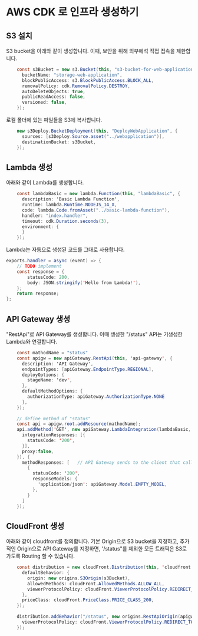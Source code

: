 # AWS CDK 로 인프라 생성하기 

## S3 설치 

S3 bucket을 아래와 같이 생성합니다. 이때, 보안을 위해 외부에석 직접 접속을 제한합니다. 

```java
    const s3Bucket = new s3.Bucket(this, "s3-bucket-for-web-application",{
      bucketName: "storage-web-application",
      blockPublicAccess: s3.BlockPublicAccess.BLOCK_ALL,
      removalPolicy: cdk.RemovalPolicy.DESTROY,
      autoDeleteObjects: true,
      publicReadAccess: false,
      versioned: false,
    });
```    

로컬 폴더에 있는 파일들을 S3에 복사합니다. 

```java
    new s3Deploy.BucketDeployment(this, "DeployWebApplication", {
      sources: [s3Deploy.Source.asset("../webapplication")],
      destinationBucket: s3Bucket,
    });
```    

## Lambda 생성

아래와 같이 Lambda를 생성합니다. 

```java
    const lambdaBasic = new lambda.Function(this, "lambdaBasic", {
      description: 'Basic Lambda Function',
      runtime: lambda.Runtime.NODEJS_14_X, 
      code: lambda.Code.fromAsset("../basic-lambda-function"), 
      handler: "index.handler", 
      timeout: cdk.Duration.seconds(3),
      environment: {
      }
    }); 
```

Lambda는 자동으로 생성된 코드를 그대로 사용합니다. 

```java
exports.handler = async (event) => {
    // TODO implement
    const response = {
        statusCode: 200,
        body: JSON.stringify('Hello from Lambda!'),
    };
    return response;
};
```

## API Gateway 생성

"RestApi"로 API Gateway를 생성합니다. 이때 생성한 "/status" API는 기생성한 Lambda와 연결합니다. 

```java
    const mathodName = "status"
    const apigw = new apiGateway.RestApi(this, 'api-gateway', {
      description: 'API Gateway',
      endpointTypes: [apiGateway.EndpointType.REGIONAL],
      deployOptions: {
        stageName: 'dev',
      },
      defaultMethodOptions: {
        authorizationType: apiGateway.AuthorizationType.NONE
      },
    }); 
    
    // define method of "status"
    const api = apigw.root.addResource(mathodName);
    api.addMethod('GET', new apiGateway.LambdaIntegration(lambdaBasic, {
      integrationResponses: [{
        statusCode: '200',
      }], 
      proxy:false, 
    }), {
      methodResponses: [   // API Gateway sends to the client that called a method.
        {
          statusCode: '200',
          responseModels: {
            'application/json': apiGateway.Model.EMPTY_MODEL,
          }, 
        }
      ]
    }); 
```

## CloudFront 생성

아래와 같이 cloudfront를 정의합니다. 기본 Origin으로 S3 bucket을 지정하고, 추가적인 Origin으로 API Gateway를 지정하면, '/status"를 제외한 모든 트래픽은 S3로 가도록 Routing 할 수 있습니다. 

```java
    const distribution = new cloudFront.Distribution(this, 'cloudfront', {
      defaultBehavior: {
        origin: new origins.S3Origin(s3Bucket),
        allowedMethods: cloudFront.AllowedMethods.ALLOW_ALL,
        viewerProtocolPolicy: cloudFront.ViewerProtocolPolicy.REDIRECT_TO_HTTPS,
      },
      priceClass: cloudFront.PriceClass.PRICE_CLASS_200,  
    });
    
    distribution.addBehavior("/status", new origins.RestApiOrigin(apigw), {
      viewerProtocolPolicy: cloudFront.ViewerProtocolPolicy.REDIRECT_TO_HTTPS,
    });  
```    
